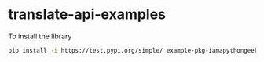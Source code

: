 # translate-api-examples

To install the library


```bash
pip install -i https://test.pypi.org/simple/ example-pkg-iamapythongeek==1.0.0
```
